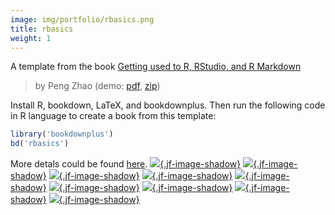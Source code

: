 ```yaml
---
image: img/portfolio/rbasics.png
title: rbasics
weight: 1
---
```


A template from the book [Getting used to R, RStudio, and R Markdown](https://ismayc.github.io/rbasics-book/)

> by Peng Zhao (demo: [pdf](https://github.com/pzhaonet/bookdownplus/raw/master/inst2/rbasics/showcase/rbasics.pdf), [zip](https://github.com/pzhaonet/bookdownplus/raw/master/inst/templates/rbasics.zip))

<!--more-->

Install R, bookdown, LaTeX, and bookdownplus. Then run the following code in R language to create a book from this template:

```r
library('bookdownplus')
bd('rbasics')
```

More detals could be found [here](https://github.com/pzhaonet/bookdownplus).
[![](https://github.com/pzhaonet/bookdownplus/raw/master/inst2/rbasics/showcase/cover.png){.jf-image-shadow}](https://github.com/pzhaonet/bookdownplus/raw/master/inst2/rbasics/showcase/cover.png)
[![](https://github.com/pzhaonet/bookdownplus/raw/master/inst2/rbasics/showcase/rbasics10.png){.jf-image-shadow}](https://github.com/pzhaonet/bookdownplus/raw/master/inst2/rbasics/showcase/rbasics10.png)
[![](https://github.com/pzhaonet/bookdownplus/raw/master/inst2/rbasics/showcase/rbasics11.png){.jf-image-shadow}](https://github.com/pzhaonet/bookdownplus/raw/master/inst2/rbasics/showcase/rbasics11.png)
[![](https://github.com/pzhaonet/bookdownplus/raw/master/inst2/rbasics/showcase/rbasics12.png){.jf-image-shadow}](https://github.com/pzhaonet/bookdownplus/raw/master/inst2/rbasics/showcase/rbasics12.png)
[![](https://github.com/pzhaonet/bookdownplus/raw/master/inst2/rbasics/showcase/rbasics13.png){.jf-image-shadow}](https://github.com/pzhaonet/bookdownplus/raw/master/inst2/rbasics/showcase/rbasics13.png)
[![](https://github.com/pzhaonet/bookdownplus/raw/master/inst2/rbasics/showcase/rbasics15.png){.jf-image-shadow}](https://github.com/pzhaonet/bookdownplus/raw/master/inst2/rbasics/showcase/rbasics15.png)
[![](https://github.com/pzhaonet/bookdownplus/raw/master/inst2/rbasics/showcase/rbasics3.png){.jf-image-shadow}](https://github.com/pzhaonet/bookdownplus/raw/master/inst2/rbasics/showcase/rbasics3.png)
[![](https://github.com/pzhaonet/bookdownplus/raw/master/inst2/rbasics/showcase/rbasics5.png){.jf-image-shadow}](https://github.com/pzhaonet/bookdownplus/raw/master/inst2/rbasics/showcase/rbasics5.png)
[![](https://github.com/pzhaonet/bookdownplus/raw/master/inst2/rbasics/showcase/rbasics7.png){.jf-image-shadow}](https://github.com/pzhaonet/bookdownplus/raw/master/inst2/rbasics/showcase/rbasics7.png)


